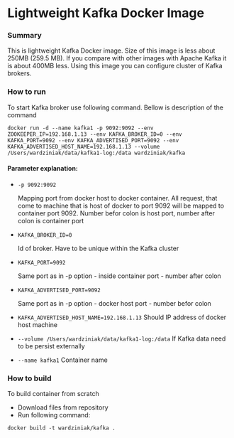 # Lightweight Kafka Docker Image

### Summary


This is lightweight Kafka Docker image. Size of this image is less about 250MB (259.5 MB). If you compare with other images with Apache Kafka it is about 400MB less. Using this image you can configure cluster of Kafka brokers.

### How to run

To start Kafka broker use following command. Bellow is description of the command

```{r, engine='bash', code_block_name}
docker run -d --name kafka1 -p 9092:9092 --env ZOOKEEPER_IP=192.168.1.13 --env KAFKA_BROKER_ID=0 --env KAFKA_PORT=9092 --env KAFKA_ADVERTISED_PORT=9092 --env KAFKA_ADVERTISED_HOST_NAME=192.168.1.13 --volume /Users/wardziniak/data/kafka1-log:/data wardziniak/kafka
```

#### Parameter explanation:

- `-p 9092:9092`

    Mapping port from docker host to docker container. All request, that come to machine that is host of docker to port 9092 will be mapped to container port 9092. Number befor colon is host port, number after colon is container port 
- `KAFKA_BROKER_ID=0`

  Id of broker. Have to be unique within the Kafka cluster
- `KAFKA_PORT=9092`

  Same port as in -p option - inside container port - number after colon
- `KAFKA_ADVERTISED_PORT=9092`

  Same port as in -p option - docker host port - number befor colon
- `KAFKA_ADVERTISED_HOST_NAME=192.168.1.13`
  Should IP address of docker host machine
- `--volume /Users/wardziniak/data/kafka1-log:/data`
  If Kafka data need to be persist externally
- `--name kafka1`
  Container name

### How to build

To build container from scratch

- Download files from repository
- Run following command: 

```docker build -t wardziniak/kafka .```
